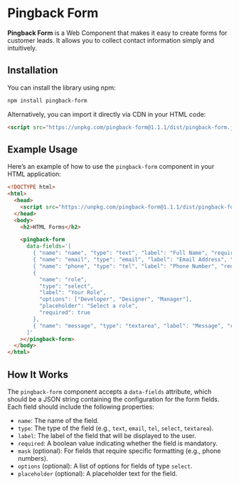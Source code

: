 # Pingback Form

**Pingback Form** is a Web Component that makes it easy to create forms for customer leads. It allows you to collect contact information simply and intuitively.

## Installation

You can install the library using npm:

```bash
npm install pingback-form
```

Alternatively, you can import it directly via CDN in your HTML code:

```html
<script src="https://unpkg.com/pingback-form@1.1.1/dist/pingback-form.js"></script>
```

## Example Usage

Here’s an example of how to use the `pingback-form` component in your HTML application:

```html
<!DOCTYPE html>
<html>
  <head>
    <script src="https://unpkg.com/pingback-form@1.1.1/dist/pingback-form.js"></script>
  </head>
  <body>
    <h2>HTML Forms</h2>

    <pingback-form
      data-fields='[
        { "name": "name", "type": "text", "label": "Full Name", "required": true },
        { "name": "email", "type": "email", "label": "Email Address", "required": true },
        { "name": "phone", "type": "tel", "label": "Phone Number", "required": false, "mask": "99 99999-9999" },
        {
          "name": "role",
          "type": "select",
          "label": "Your Role",
          "options": ["Developer", "Designer", "Manager"],
          "placeholder": "Select a role",
          "required": true
        },
        { "name": "message", "type": "textarea", "label": "Message", "required": false }
      ]'
    ></pingback-form>
  </body>
</html>
```

## How It Works

The `pingback-form` component accepts a `data-fields` attribute, which should be a JSON string containing the configuration for the form fields. Each field should include the following properties:

- `name`: The name of the field.
- `type`: The type of the field (e.g., `text`, `email`, `tel`, `select`, `textarea`).
- `label`: The label of the field that will be displayed to the user.
- `required`: A boolean value indicating whether the field is mandatory.
- `mask` (optional): For fields that require specific formatting (e.g., phone numbers).
- `options` (optional): A list of options for fields of type `select`.
- `placeholder` (optional): A placeholder text for the field.
